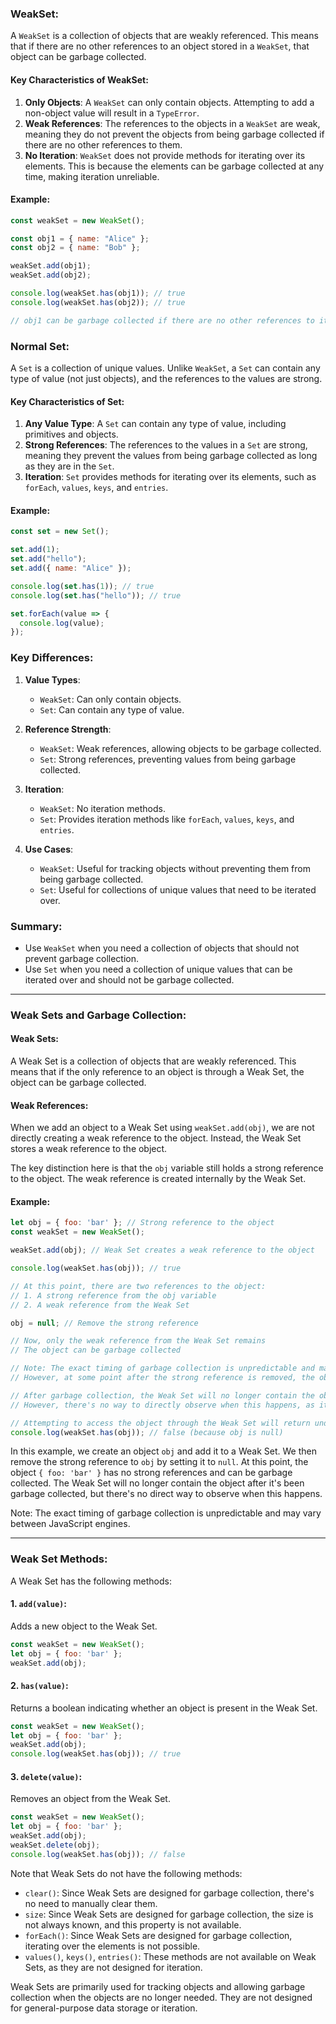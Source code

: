 
### WeakSet:

A `WeakSet` is a collection of objects that are weakly referenced. This means that if there are no other references to an object stored in a `WeakSet`, that object can be garbage collected.

#### Key Characteristics of WeakSet:

1. **Only Objects**: A `WeakSet` can only contain objects. Attempting to add a non-object value will result in a `TypeError`.
2. **Weak References**: The references to the objects in a `WeakSet` are weak, meaning they do not prevent the objects from being garbage collected if there are no other references to them.
3. **No Iteration**: `WeakSet` does not provide methods for iterating over its elements. This is because the elements can be garbage collected at any time, making iteration unreliable.

#### Example:

```javascript
const weakSet = new WeakSet();

const obj1 = { name: "Alice" };
const obj2 = { name: "Bob" };

weakSet.add(obj1);
weakSet.add(obj2);

console.log(weakSet.has(obj1)); // true
console.log(weakSet.has(obj2)); // true

// obj1 can be garbage collected if there are no other references to it
```

### Normal Set:

A `Set` is a collection of unique values. Unlike `WeakSet`, a `Set` can contain any type of value (not just objects), and the references to the values are strong.

#### Key Characteristics of Set:

1. **Any Value Type**: A `Set` can contain any type of value, including primitives and objects.
2. **Strong References**: The references to the values in a `Set` are strong, meaning they prevent the values from being garbage collected as long as they are in the `Set`.
3. **Iteration**: `Set` provides methods for iterating over its elements, such as `forEach`, `values`, `keys`, and `entries`.

#### Example:

```javascript
const set = new Set();

set.add(1);
set.add("hello");
set.add({ name: "Alice" });

console.log(set.has(1)); // true
console.log(set.has("hello")); // true

set.forEach(value => {
  console.log(value);
});
```

### Key Differences:

1. **Value Types**:
   - `WeakSet`: Can only contain objects.
   - `Set`: Can contain any type of value.

2. **Reference Strength**:
   - `WeakSet`: Weak references, allowing objects to be garbage collected.
   - `Set`: Strong references, preventing values from being garbage collected.

3. **Iteration**:
   - `WeakSet`: No iteration methods.
   - `Set`: Provides iteration methods like `forEach`, `values`, `keys`, and `entries`.

4. **Use Cases**:
   - `WeakSet`: Useful for tracking objects without preventing them from being garbage collected.
   - `Set`: Useful for collections of unique values that need to be iterated over.

### Summary:

- Use `WeakSet` when you need a collection of objects that should not prevent garbage collection.
- Use `Set` when you need a collection of unique values that can be iterated over and should not be garbage collected.

---

### Weak Sets and Garbage Collection:

#### Weak Sets:

A Weak Set is a collection of objects that are weakly referenced. This means that if the only reference to an object is through a Weak Set, the object can be garbage collected.

#### Weak References:

When we add an object to a Weak Set using `weakSet.add(obj)`, we are not directly creating a weak reference to the object. Instead, the Weak Set stores a weak reference to the object.

The key distinction here is that the `obj` variable still holds a strong reference to the object. The weak reference is created internally by the Weak Set.

#### Example:

```javascript
let obj = { foo: 'bar' }; // Strong reference to the object
const weakSet = new WeakSet();

weakSet.add(obj); // Weak Set creates a weak reference to the object

console.log(weakSet.has(obj)); // true

// At this point, there are two references to the object:
// 1. A strong reference from the obj variable
// 2. A weak reference from the Weak Set

obj = null; // Remove the strong reference

// Now, only the weak reference from the Weak Set remains
// The object can be garbage collected

// Note: The exact timing of garbage collection is unpredictable and may vary between JavaScript engines
// However, at some point after the strong reference is removed, the object will be garbage collected

// After garbage collection, the Weak Set will no longer contain the object
// However, there's no way to directly observe when this happens, as it's an internal process

// Attempting to access the object through the Weak Set will return undefined
console.log(weakSet.has(obj)); // false (because obj is null)
```

In this example, we create an object `obj` and add it to a Weak Set. We then remove the strong reference to `obj` by setting it to `null`. At this point, the object `{ foo: 'bar' }` has no strong references and can be garbage collected. The Weak Set will no longer contain the object after it's been garbage collected, but there's no direct way to observe when this happens.

Note: The exact timing of garbage collection is unpredictable and may vary between JavaScript engines.

---
### Weak Set Methods:

A Weak Set has the following methods:

#### 1. `add(value)`:

Adds a new object to the Weak Set.

```javascript
const weakSet = new WeakSet();
let obj = { foo: 'bar' };
weakSet.add(obj);
```

#### 2. `has(value)`:

Returns a boolean indicating whether an object is present in the Weak Set.

```javascript
const weakSet = new WeakSet();
let obj = { foo: 'bar' };
weakSet.add(obj);
console.log(weakSet.has(obj)); // true
```

#### 3. `delete(value)`:

Removes an object from the Weak Set.

```javascript
const weakSet = new WeakSet();
let obj = { foo: 'bar' };
weakSet.add(obj);
weakSet.delete(obj);
console.log(weakSet.has(obj)); // false
```

Note that Weak Sets do not have the following methods:

* `clear()`: Since Weak Sets are designed for garbage collection, there's no need to manually clear them.
* `size`: Since Weak Sets are designed for garbage collection, the size is not always known, and this property is not available.
* `forEach()`: Since Weak Sets are designed for garbage collection, iterating over the elements is not possible.
* `values()`, `keys()`, `entries()`: These methods are not available on Weak Sets, as they are not designed for iteration.

Weak Sets are primarily used for tracking objects and allowing garbage collection when the objects are no longer needed. They are not designed for general-purpose data storage or iteration.
